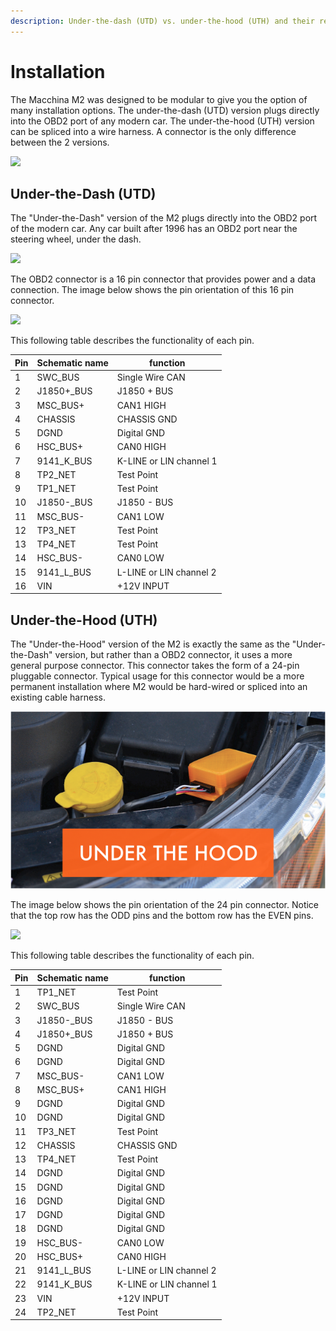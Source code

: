 ```yaml
---
description: Under-the-dash (UTD) vs. under-the-hood (UTH) and their respective pinouts
---
```


# Installation

The Macchina M2 was designed to be modular to give you the option of many installation options. The under-the-dash (UTD) version plugs directly into the OBD2 port of any modern car. The under-the-hood (UTH) version can be spliced into a wire harness. A connector is the only difference between the 2 versions.

![](../../../.gitbook/assets/adaptable186c.png)

## Under-the-Dash (UTD)

The "Under-the-Dash" version of the M2 plugs directly into the OBD2 port of the modern car. Any car built after 1996 has an OBD2 port near the steering wheel, under the dash.

![](../../../.gitbook/assets/UTD\_09c94.png)

The OBD2 connector is a 16 pin connector that provides power and a data connection. The image below shows the pin orientation of this 16 pin connector.

![](../../../.gitbook/assets/UTD\_connector.png)

This following table describes the functionality of each pin.

| Pin | Schematic name | function                |
| --- | -------------- | ----------------------- |
| 1   | SWC\_BUS       | Single Wire CAN         |
| 2   | J1850+\_BUS    | J1850 + BUS             |
| 3   | MSC\_BUS+      | CAN1 HIGH               |
| 4   | CHASSIS        | CHASSIS GND             |
| 5   | DGND           | Digital GND             |
| 6   | HSC\_BUS+      | CAN0 HIGH               |
| 7   | 9141\_K\_BUS   | K-LINE or LIN channel 1 |
| 8   | TP2\_NET       | Test Point              |
| 9   | TP1\_NET       | Test Point              |
| 10  | J1850-\_BUS    | J1850 - BUS             |
| 11  | MSC\_BUS-      | CAN1 LOW                |
| 12  | TP3\_NET       | Test Point              |
| 13  | TP4\_NET       | Test Point              |
| 14  | HSC\_BUS-      | CAN0 LOW                |
| 15  | 9141\_L\_BUS   | L-LINE or LIN channel 2 |
| 16  | VIN            | +12V INPUT              |

## Under-the-Hood (UTH)

The "Under-the-Hood" version of the M2 is exactly the same as the "Under-the-Dash" version, but rather than a OBD2 connector, it uses a more general purpose connector. This connector takes the form of a 24-pin pluggable connector. Typical usage for this connector would be a more permanent installation where M2 would be hard-wired or spliced into an existing cable harness.

![](../../../.gitbook/assets/UTHc4ce.png)

The image below shows the pin orientation of the 24 pin connector. Notice that the top row has the ODD pins and the bottom row has the EVEN pins.

![](../../../.gitbook/assets/UTH\_connector.png)

This following table describes the functionality of each pin.

| Pin | Schematic name | function                |
| --- | -------------- | ----------------------- |
| 1   | TP1\_NET       | Test Point              |
| 2   | SWC\_BUS       | Single Wire CAN         |
| 3   | J1850-\_BUS    | J1850 - BUS             |
| 4   | J1850+\_BUS    | J1850 + BUS             |
| 5   | DGND           | Digital GND             |
| 6   | DGND           | Digital GND             |
| 7   | MSC\_BUS-      | CAN1 LOW                |
| 8   | MSC\_BUS+      | CAN1 HIGH               |
| 9   | DGND           | Digital GND             |
| 10  | DGND           | Digital GND             |
| 11  | TP3\_NET       | Test Point              |
| 12  | CHASSIS        | CHASSIS GND             |
| 13  | TP4\_NET       | Test Point              |
| 14  | DGND           | Digital GND             |
| 15  | DGND           | Digital GND             |
| 16  | DGND           | Digital GND             |
| 17  | DGND           | Digital GND             |
| 18  | DGND           | Digital GND             |
| 19  | HSC\_BUS-      | CAN0 LOW                |
| 20  | HSC\_BUS+      | CAN0 HIGH               |
| 21  | 9141\_L\_BUS   | L-LINE or LIN channel 2 |
| 22  | 9141\_K\_BUS   | K-LINE or LIN channel 1 |
| 23  | VIN            | +12V INPUT              |
| 24  | TP2\_NET       | Test Point              |
